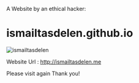 A Website by an ethical hacker:
# ismailtasdelen.github.io

![ismailtasdelen](https://user-images.githubusercontent.com/15425071/36063082-6f509d9e-0e89-11e8-87fb-6ea8e7feef1d.gif)

Website Url : http://ismailtasdelen.me

Please visit again
Thank you!
